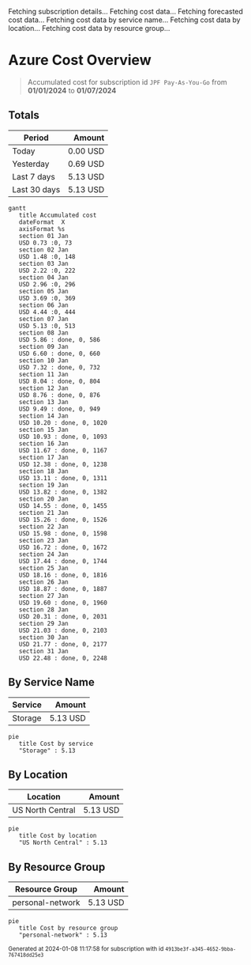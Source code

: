 Fetching subscription details...
Fetching cost data...
Fetching forecasted cost data...
Fetching cost data by service name...
Fetching cost data by location...
Fetching cost data by resource group...
# Azure Cost Overview

> Accumulated cost for subscription id `JPF Pay-As-You-Go` from **01/01/2024** to **01/07/2024**

## Totals

|Period|Amount|
|---|---:|
|Today|0.00 USD|
|Yesterday|0.69 USD|
|Last 7 days|5.13 USD|
|Last 30 days|5.13 USD|

```mermaid
gantt
   title Accumulated cost
   dateFormat  X
   axisFormat %s
   section 01 Jan
   USD 0.73 :0, 73
   section 02 Jan
   USD 1.48 :0, 148
   section 03 Jan
   USD 2.22 :0, 222
   section 04 Jan
   USD 2.96 :0, 296
   section 05 Jan
   USD 3.69 :0, 369
   section 06 Jan
   USD 4.44 :0, 444
   section 07 Jan
   USD 5.13 :0, 513
   section 08 Jan
   USD 5.86 : done, 0, 586
   section 09 Jan
   USD 6.60 : done, 0, 660
   section 10 Jan
   USD 7.32 : done, 0, 732
   section 11 Jan
   USD 8.04 : done, 0, 804
   section 12 Jan
   USD 8.76 : done, 0, 876
   section 13 Jan
   USD 9.49 : done, 0, 949
   section 14 Jan
   USD 10.20 : done, 0, 1020
   section 15 Jan
   USD 10.93 : done, 0, 1093
   section 16 Jan
   USD 11.67 : done, 0, 1167
   section 17 Jan
   USD 12.38 : done, 0, 1238
   section 18 Jan
   USD 13.11 : done, 0, 1311
   section 19 Jan
   USD 13.82 : done, 0, 1382
   section 20 Jan
   USD 14.55 : done, 0, 1455
   section 21 Jan
   USD 15.26 : done, 0, 1526
   section 22 Jan
   USD 15.98 : done, 0, 1598
   section 23 Jan
   USD 16.72 : done, 0, 1672
   section 24 Jan
   USD 17.44 : done, 0, 1744
   section 25 Jan
   USD 18.16 : done, 0, 1816
   section 26 Jan
   USD 18.87 : done, 0, 1887
   section 27 Jan
   USD 19.60 : done, 0, 1960
   section 28 Jan
   USD 20.31 : done, 0, 2031
   section 29 Jan
   USD 21.03 : done, 0, 2103
   section 30 Jan
   USD 21.77 : done, 0, 2177
   section 31 Jan
   USD 22.48 : done, 0, 2248
```

## By Service Name

|Service|Amount|
|---|---:|
|Storage|5.13 USD|

```mermaid
pie
   title Cost by service
   "Storage" : 5.13
```

## By Location

|Location|Amount|
|---|---:|
|US North Central|5.13 USD|

```mermaid
pie
   title Cost by location
   "US North Central" : 5.13
```

## By Resource Group

|Resource Group|Amount|
|---|---:|
|personal-network|5.13 USD|

```mermaid
pie
   title Cost by resource group
   "personal-network" : 5.13
```

<sup>Generated at 2024-01-08 11:17:58 for subscription with id `4913be3f-a345-4652-9bba-767418dd25e3`</sup>
